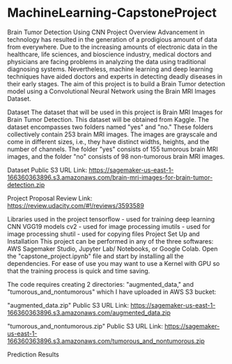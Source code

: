 # MachineLearning-CapstoneProject
Brain Tumor Detection Using CNN
Project Overview
Advancement in technology has resulted in the generation of a prodigious amount of data from everywhere. Due to the increasing amounts of electronic data in the healthcare, life sciences, and bioscience industry, medical doctors and physicians are facing problems in analyzing the data using traditional diagnosing systems. Nevertheless, machine learning and deep learning techniques have aided doctors and experts in detecting deadly diseases in their early stages. The aim of this project is to build a Brain Tumor detection model using a Convolutional Neural Network using the Brain MRI Images Dataset.

Dataset
The dataset that will be used in this project is Brain MRI Images for Brain Tumor Detection. This dataset will be obtained from Kaggle. The dataset encompasses two folders named "yes" and "no." These folders collectively contain 253 brain MRI images. The images are grayscale and come in different sizes, i.e., they have distinct widths, heights, and the number of channels. The folder "yes" consists of 155 tumorous brain MRI images, and the folder "no" consists of 98 non-tumorous brain MRI images.

Dataset Public S3 URL Link:
https://sagemaker-us-east-1-166360363896.s3.amazonaws.com/brain-mri-images-for-brain-tumor-detection.zip

Project Proposal Review Link:
https://review.udacity.com/#!/reviews/3593589

Libraries used in the project
tensorflow - used for training deep learning CNN VGG19 models
cv2 - used for image processing
imutils - used for image processing
shutil - used for copying files
Project Set Up and Installation
This project can be performed in any of the three softwares: AWS Sagemaker Studio, Jupyter Lab/ Notebooks, or Google Colab. Open the "capstone_project.ipynb" file and start by installing all the dependencies. For ease of use you may want to use a Kernel with GPU so that the training process is quick and time saving.

The code requires creating 2 directories: "augmented_data," and "tumorous_and_nontumorous" which I have uploaded in AWS S3 bucket:

"augmented_data.zip" Public S3 URL Link:
https://sagemaker-us-east-1-166360363896.s3.amazonaws.com/augmented_data.zip

"tumorous_and_nontumorous.zip" Public S3 URL Link:
https://sagemaker-us-east-1-166360363896.s3.amazonaws.com/tumorous_and_nontumorous.zip

Prediction Results
